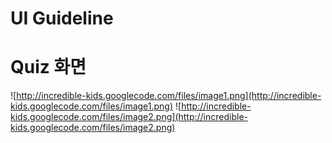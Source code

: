 # UI Guideline #

# Quiz 화면 #

![http://incredible-kids.googlecode.com/files/image1.png](http://incredible-kids.googlecode.com/files/image1.png)
![http://incredible-kids.googlecode.com/files/image2.png](http://incredible-kids.googlecode.com/files/image2.png)